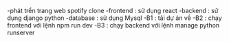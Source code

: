 -phát trển trang web spotify clone 
-frontend : sử dụng react 
-backend : sử dụng django python 
-database : sử dụng Mysql
-B1 : tải dự án về 
-B2 : chạy frontend với lệnh npm run dev 
-B3 : chạy backend với lệnh manage python runserver

